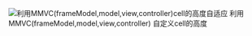 ![利用MMVC(frameModel,model,view,controller)cell的高度自适应](https://mmbiz.qpic.cn/mmbiz_gif/y0tTxZxTy81MmwIht7HWQQPPkA4WDMHhLwZQXsnMqc01RedUHv4g5SMKkUuOqchiaTeWmYZB61wQHdTXWEIPeCQ/0?wx_fmt=gif)
利用MMVC(frameModel,model,view,controller) 自定义cell的高度
